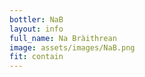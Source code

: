 ```yaml
---
bottler: NaB
layout: info
full_name: Na Bràithrean
image: assets/images/NaB.png
fit: contain
---
```

